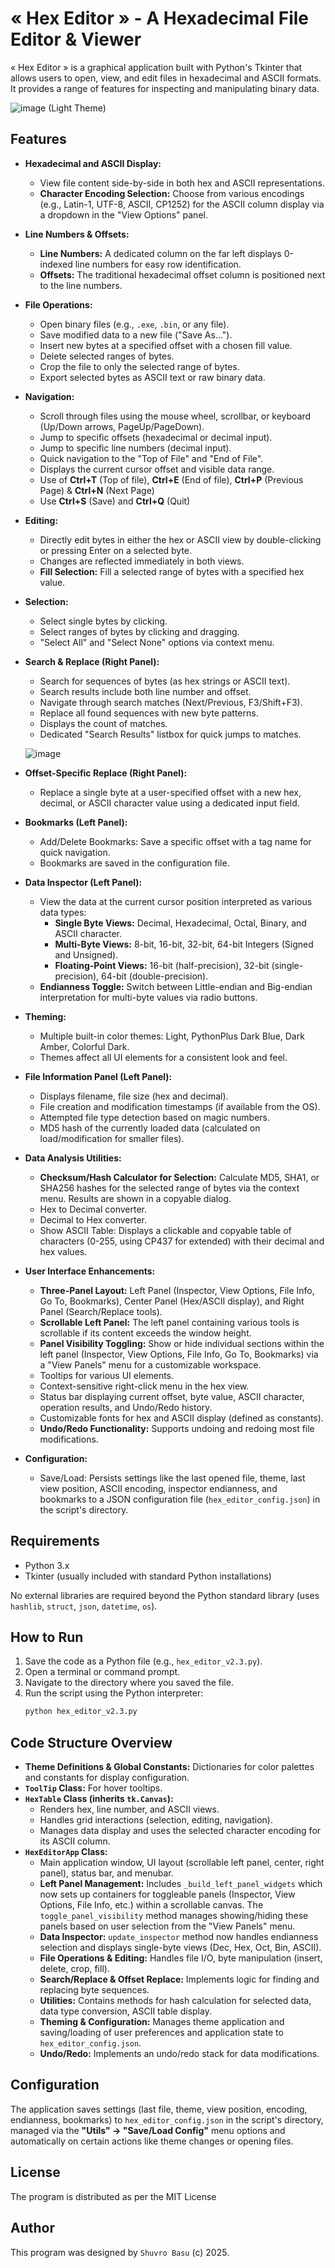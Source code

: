# « Hex Editor » - A Hexadecimal File Editor & Viewer

« Hex Editor » is a graphical application built with Python's Tkinter that allows users to open, view, and edit files in hexadecimal and ASCII formats. It provides a range of features for inspecting and manipulating binary data.

![image](https://github.com/user-attachments/assets/0efa5a4f-bce9-44dd-be31-f3a07968d3ba)
 (Light Theme) 

## Features

*   **Hexadecimal and ASCII Display:** 
    *   View file content side-by-side in both hex and ASCII representations.
    *   **Character Encoding Selection:** Choose from various encodings (e.g., Latin-1, UTF-8, ASCII, CP1252) for the ASCII column display via a dropdown in the "View Options" panel.
*   **Line Numbers & Offsets:**
    *   **Line Numbers:** A dedicated column on the far left displays 0-indexed line numbers for easy row identification.
    *   **Offsets:** The traditional hexadecimal offset column is positioned next to the line numbers.
      
*   **File Operations:**
    *   Open binary files (e.g., `.exe`, `.bin`, or any file).
    *   Save modified data to a new file ("Save As...").
    *   Insert new bytes at a specified offset with a chosen fill value.
    *   Delete selected ranges of bytes.
    *   Crop the file to only the selected range of bytes.
    *   Export selected bytes as ASCII text or raw binary data.

*   **Navigation:**
    *   Scroll through files using the mouse wheel, scrollbar, or keyboard (Up/Down arrows, PageUp/PageDown).
    *   Jump to specific offsets (hexadecimal or decimal input).
    *   Jump to specific line numbers (decimal input).
    *   Quick navigation to the "Top of File" and "End of File".
    *   Displays the current cursor offset and visible data range.
    *   Use of **Ctrl+T** (Top of file), **Ctrl+E** (End of file), **Ctrl+P** (Previous Page) & **Ctrl+N** (Next Page)
    *   Use **Ctrl+S** (Save) and **Ctrl+Q** (Quit)

*   **Editing:**
    *   Directly edit bytes in either the hex or ASCII view by double-clicking or pressing Enter on a selected byte.
    *   Changes are reflected immediately in both views.
    *   **Fill Selection:** Fill a selected range of bytes with a specified hex value.

*   **Selection:**
    *   Select single bytes by clicking.
    *   Select ranges of bytes by clicking and dragging.
    *   "Select All" and "Select None" options via context menu.

*   **Search & Replace (Right Panel):**
    *   Search for sequences of bytes (as hex strings or ASCII text).
    *   Search results include both line number and offset.
    *   Navigate through search matches (Next/Previous, F3/Shift+F3).
    *   Replace all found sequences with new byte patterns.
    *   Displays the count of matches.
    *   Dedicated "Search Results" listbox for quick jumps to matches.
      
    ![image](https://github.com/user-attachments/assets/9eefe8a6-265d-46ec-a4bb-a528f6dacd73)

*   **Offset-Specific Replace (Right Panel):**
    *   Replace a single byte at a user-specified offset with a new hex, decimal, or ASCII character value using a dedicated input field.

*   **Bookmarks (Left Panel):**
     *   Add/Delete Bookmarks: Save a specific offset with a tag name for quick navigation.
     *   Bookmarks are saved in the configuration file.
             
*   **Data Inspector (Left Panel):**
    *   View the data at the current cursor position interpreted as various data types:
        *   **Single Byte Views:** Decimal, Hexadecimal, Octal, Binary, and ASCII character.
        *   **Multi-Byte Views:** 8-bit, 16-bit, 32-bit, 64-bit Integers (Signed and Unsigned).
        *   **Floating-Point Views:** 16-bit (half-precision), 32-bit (single-precision), 64-bit (double-precision).
    *   **Endianness Toggle:** Switch between Little-endian and Big-endian interpretation for multi-byte values via radio buttons.

*   **Theming:**
    *   Multiple built-in color themes: Light, PythonPlus Dark Blue, Dark Amber, Colorful Dark.
    *   Themes affect all UI elements for a consistent look and feel.

*   **File Information Panel (Left Panel):**
    *   Displays filename, file size (hex and decimal).
    *   File creation and modification timestamps (if available from the OS).
    *   Attempted file type detection based on magic numbers.
    *   MD5 hash of the currently loaded data (calculated on load/modification for smaller files).

*   **Data Analysis Utilities:**
    *   **Checksum/Hash Calculator for Selection:** Calculate MD5, SHA1, or SHA256 hashes for the selected range of bytes via the context menu. Results are shown in a copyable dialog.
    *   Hex to Decimal converter.
    *   Decimal to Hex converter.
    *   Show ASCII Table: Displays a clickable and copyable table of characters (0-255, using CP437 for extended) with their decimal and hex values.

*   **User Interface Enhancements:**
    *   **Three-Panel Layout:** Left Panel (Inspector, View Options, File Info, Go To, Bookmarks), Center Panel (Hex/ASCII display), and Right Panel (Search/Replace tools).
    *   **Scrollable Left Panel:** The left panel containing various tools is scrollable if its content exceeds the window height.
    *   **Panel Visibility Toggling:** Show or hide individual sections within the left panel (Inspector, View Options, File Info, Go To, Bookmarks) via a "View Panels" menu for a customizable workspace.
    *   Tooltips for various UI elements.
    *   Context-sensitive right-click menu in the hex view.
    *   Status bar displaying current offset, byte value, ASCII character, operation results, and Undo/Redo history.
    *   Customizable fonts for hex and ASCII display (defined as constants).
    *   **Undo/Redo Functionality:** Supports undoing and redoing most file modifications.

*   **Configuration:**
    *   Save/Load: Persists settings like the last opened file, theme, last view position, ASCII encoding, inspector endianness, and bookmarks to a JSON configuration file (`hex_editor_config.json`) in the script's directory.

## Requirements

*   Python 3.x
*   Tkinter (usually included with standard Python installations)

No external libraries are required beyond the Python standard library (uses `hashlib`, `struct`, `json`, `datetime`, `os`).

## How to Run

1.  Save the code as a Python file (e.g., `hex_editor_v2.3.py`).
2.  Open a terminal or command prompt.
3.  Navigate to the directory where you saved the file.
4.  Run the script using the Python interpreter:
    ```bash
    python hex_editor_v2.3.py
    ```

## Code Structure Overview

*   **Theme Definitions & Global Constants:** Dictionaries for color palettes and constants for display configuration.
*   **`ToolTip` Class:** For hover tooltips.
*   **`HexTable` Class (inherits `tk.Canvas`):**
    *   Renders hex, line number, and ASCII views.
    *   Handles grid interactions (selection, editing, navigation).
    *   Manages data display and uses the selected character encoding for its ASCII column.
*   **`HexEditorApp` Class:**
    *   Main application window, UI layout (scrollable left panel, center, right panel), status bar, and menubar.
    *   **Left Panel Management:** Includes `_build_left_panel_widgets` which now sets up containers for toggleable panels (Inspector, View Options, File Info, etc.) within a scrollable canvas. The `toggle_panel_visibility` method manages showing/hiding these panels based on user selection from the "View Panels" menu.
    *   **Data Inspector:** `update_inspector` method now handles endianness selection and displays single-byte views (Dec, Hex, Oct, Bin, ASCII).
    *   **File Operations & Editing:** Handles file I/O, byte manipulation (insert, delete, crop, fill).
    *   **Search/Replace & Offset Replace:** Implements logic for finding and replacing byte sequences.
    *   **Utilities:** Contains methods for hash calculation for selected data, data type conversion, ASCII table display.
    *   **Theming & Configuration:** Manages theme application and saving/loading of user preferences and application state to `hex_editor_config.json`.
    *   **Undo/Redo:** Implements an undo/redo stack for data modifications.

## Configuration

The application saves settings (last file, theme, view position, encoding, endianness, bookmarks) to `hex_editor_config.json` in the script's directory, managed via the **"Utils" -> "Save/Load Config"** menu options and automatically on certain actions like theme changes or opening files.

## License ##

The program is distributed as per the MIT License

## Author ##

This program was designed by `Shuvro Basu` (c) 2025.
